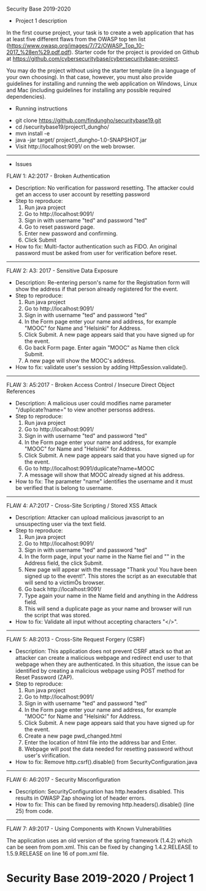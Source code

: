  Security Base 2019-2020

* Project 1 description

In the first course project, your task is to create a web application that has at least five different flaws from the OWASP top ten list (https://www.owasp.org/images/7/72/OWASP_Top_10-2017_%28en%29.pdf.pdf). Starter code for the project is provided on Github at https://github.com/cybersecuritybase/cybersecuritybase-project.

You may do the project without using the starter template (in a language of your own choosing). In that case, however, you must also provide guidelines for installing and running the web application on Windows, Linux and Mac (including guidelines for installing any possible required dependencies).

* Running instructions
 - git clone https://github.com/findungho/securitybase19.git
 - cd /securitybase19/project1_dungho/
 - mvn install -e 
 - java -jar target/ project1_dungho-1.0-SNAPSHOT.jar
 - Visit http://localhost:9091/ on the web browser.

--------------------------------------------------------------------------------------------------------------------------------
* Issues

FLAW 1: A2:2017 - Broken Authentication
* Description: No verification for password resetting. The attacker could get an access to user account by resetting password 
* Step to reproduce:
  1. Run java project
  2. Go to http://localhost:9091/
  3. Sign in with username "ted" and password "ted" 
  4. Go to reset password page.
  5. Enter new password and confirming.
  6. Click Submit
* How to fix: Multi-factor authentication such as FIDO. An original password must be asked from user for verification before reset.

--------------------------------------------------------------------------------------------------------------------------------
FLAW 2: A3: 2017 - Sensitive Data Exposure
* Description: Re-entering person's name for the Registration form will show the address if that person already registered for the event. 
* Step to reproduce:
  1. Run java project
  2. Go to http://localhost:9091/
  3. Sign in with username "ted" and password "ted"
  4. In the Form page enter your name and address, for example "MOOC" for Name and "Helsinki" for Address.
  5. Click Submit. A new page appears said that you have signed up for the event.
  6. Go back Form page. Enter again "MOOC" as Name then click Submit.
  7. A new page will show the MOOC's address.
* How to fix: validate user's session by adding HttpSession.validate().

--------------------------------------------------------------------------------------------------------------------------------
FLAW 3: A5:2017 - Broken Access Control / Insecure Direct Object References
* Description: A malicious user could modifies name parameter "/duplicate?name=" to view another personss address.
* Step to reproduce:
  1. Run java project
  2. Go to http://localhost:9091/
  3. Sign in with username "ted" and password "ted"
  4. In the Form page enter your name and address, for example "MOOC" for Name and "Helsinki" for Address.
  5. Click Submit. A new page appears said that you have signed up for the event.
  6. Go to http://localhost:9091/duplicate?name=MOOC
  7. A message will show that MOOC already signed at his address.
* How to fix: The parameter "name" identifies the username and it must be verified that is belong to username.

--------------------------------------------------------------------------------------------------------------------------------
FLAW 4: A7:2017 - Cross-Site Scripting / Stored XSS Attack
* Description: Attacker can upload malicious javascript to an unsuspecting user via the text field. 
* Step to reproduce:
  1. Run java project 
  2. Go to http://localhost:9091/
  3. Sign in with username "ted" and password "ted"
  4. In the form page, input your name in the Name fiel and "<script>alert('XSS')</script>" in the Address field, the click Submit.
  5. New page will appear with the message "Thank you! You have been signed up to the event!". This stores the script as an executable that will send to a victimÕs browser.
  6. Go back http://localhost:9091/
  7. Type again your name in the Name field and anything in the Address field. 
  8. This will send a duplicate page as your name and browser will run the script that was stored.
* How to fix: Validate all input without accepting characters "</>".

--------------------------------------------------------------------------------------------------------------------------------
FLAW 5: A8:2013 - Cross-Site Request Forgery (CSRF)
* Description: This application does not prevent CSRF attack so that an attacker can create a malicious webpage and redirect end user to that webpage when they are authenticated. In this situation, the issue can be identified by creating a malicious webpage using POST method for Reset Password (ZAP).
* Step to reproduce:
  1. Run java project
  2. Go to http://localhost:9091/
  3. Sign in with username "ted" and password "ted"
  4. In the Form page enter your name and address, for example "MOOC" for Name and "Helsinki" for Address.
  5. Click Submit. A new page appears said that you have signed up for the event.
  6. Create a new page pwd_changed.html 
  7. Enter the location of html file into the address bar and Enter.
  8. Webpage will post the data needed for resetting password without user's virification.
* How to fix: Remove http.csrf().disable() from SecurityConfiguration.java

--------------------------------------------------------------------------------------------------------------------------------
FLAW 6: A6:2017 - Security Misconfiguration

+ Description: SecurityConfiguration has http.headers disabled. This results in OWASP Zap showing lot of header errors. 
+ How to fix: This can be fixed by removing http.headers().disable() (line 25) from code.


--------------------------------------------------------------------------------------------------------------------------------
FLAW 7: A9:2017 - Using Components with Known Vulnerabilities

The application uses an old version of the spring framework (1.4.2) which can be seen from pom.xml. This can be fixed by changing 1.4.2.RELEASE to 1.5.9.RELEASE on line 16 of pom.xml file.



# Security Base 2019-2020 / Project 1
